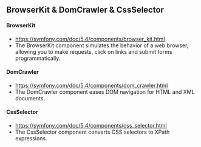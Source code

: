 ## BrowserKit & DomCrawler & CssSelector
#### BrowserKit 
- https://symfony.com/doc/5.4/components/browser_kit.html
- The BrowserKit component simulates the behavior of a web browser, allowing you to make requests, click on links and submit forms programmatically.

#### DomCrawler 
- https://symfony.com/doc/5.4/components/dom_crawler.html
- The DomCrawler component eases DOM navigation for HTML and XML documents.

#### CssSelector
- https://symfony.com/doc/5.4/components/css_selector.html
- The CssSelector component converts CSS selectors to XPath expressions.